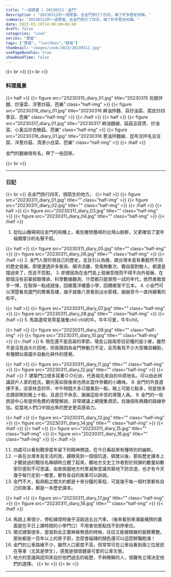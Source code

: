 ```yaml
---
title: "一週便當 | 20230312：金門"
description : "20230312的一週便當。去金門旅行了四天，補了好多歷史知識。"
summary: "20230312的一週便當。去金門旅行了四天，補了好多歷史知識。"
date: 2023-03-19T14:00:00+08:00
draft: false
categories: "cook"
series: "便當"
tags: ["便當", "lunchbox","蔬食"]
thumbnail: "images/cook/2023/20230312.jpg"
usePageBundles: true
showReadTime: false
---
```


{{< br >}}
{{< br >}}
### 料理風景
{{< half >}}
{{< figure src="20230315_diary_01.jpg" title="20230315 烏醋拌麵、炒菠菜、洋蔥炒菇、芭樂" class="half-img" >}}
{{< figure src="20230316_diary_01.jpg" title="20230316 麻油拌麵、蒜炒油菜、腐皮炒四季豆、芭樂" class="half-img" >}}
{{< /half >}}
{{< half >}}
{{< figure src="20230317_diary_01.jpg" title="20230317 麻油麵線、菇菇豆腐煲、炒油菜、小黃瓜炒杏鮑菇、芭樂" class="half-img" >}}
{{< figure src="20230318_diary_01.jpg" title="20230318 蔥油拌麵線、昆布涼拌毛豆豆腐、洋蔥炒菇、清燙小白菜、芭樂" class="half-img" >}}
{{< /half >}}

金門的麵線很有名，帶了一些回來。

{{< br >}}

---

### 日記

{{< br >}}
去金門旅行四天，很陌生的地方。
{{< half >}}
{{< figure src="20230311_diary_01.jpg" title="" class="half-img" >}}
{{< figure src="20230311_diary_02.jpg" title="" class="half-img" >}}
{{< /half >}}
{{< half >}}
{{< figure src="20230311_diary_03.jpg" title="" class="half-img" >}}
{{< figure src="20230311_diary_04.jpg" title="" class="half-img" >}}
{{< /half >}}
1. 從松山機場飛往金門的飛機上，看到層巒疊嶂的台灣山脈群，又更確信了當年福爾摩沙的名聲不假。

{{< half >}}
{{< figure src="20230311_diary_05.jpg" title="" class="half-img" >}}
{{< figure src="20230311_diary_06.jpg" title="" class="half-img" >}}
{{< /half >}}
2. 金門人很珍視自己的歷史，並且引以為傲，跟台灣本島有著截然不同的歷史發展。即便遭遇許多衝突、顛沛流離，受傷無數次、獨自面對敵人，都還是撐過來了，而且不怨懟。
3. 即便因為在金門島上發展受限而不得不向外發展，在那個沒有前輩經驗傳承、科學數據觀測、什麼都只能冒險一試的年代，依然勇敢放手一博，在取得一點成就後，回鄉蓋洋樓蓋小學，回饋鄉里不忘本。
4. 小金門可以清楚看見廈門的繁華高樓，幾乎就像八里看到淡水那樣，謝謝至今一直持續著的和平。

{{< half >}}
{{< figure src="20230311_diary_07.jpg" title="" class="half-img" >}}
{{< figure src="20230311_diary_08.jpg" title="" class="half-img" >}}
{{< /half >}}
5.  馬路邊常見零星幾隻chil chil的牛。牛牛可愛，牛牛chil。

{{< half >}}
{{< figure src="20230311_diary_09.jpg" title="" class="half-img" >}}
{{< figure src="20230311_diary_10.jpg" title="" class="half-img" >}}
{{< /half >}}
6.  現在還不是高粱的季節，環島公路兩旁目前種的是小麥。雖然不是沒見過大片田地，但我猜因為金門勞動力不足，反而看見不少大型機具輔助，有種類似美國半自動化耕作的感覺。

{{< half >}}
{{< figure src="20230311_diary_11.jpg" title="" class="half-img" >}}
{{< figure src="20230311_diary_12.jpg" title="" class="half-img" >}}
{{< /half >}}
7. 建築門口很多寫著ＯＯ衍派，代表祖先來自的中原地名，可以由此辨識該戶人家的姓氏。觀光客如我後來也將此當作參觀的小趣味。
8. 金門的外食選擇不多，店家休息的早，中午時間大多只營業到一點，晚上可能七點多，但是很多古蹟卻開到晚上十點，且週日不休息，謝謝這些辛苦的導覽人員。
9. 金門的一些旅遊中心有提供免費的導覽解說，非常建議上網搜集資訊，找幾個有興趣的路線參加。從當地人們口中說出來的歷史更具感染力。

{{< half >}}
{{< figure src="20230311_diary_13.jpg" title="" class="half-img" >}}
{{< figure src="20230311_diary_14.jpg" title="" class="half-img" >}}
{{< /half >}}
{{< half >}}
{{< figure src="20230311_diary_15.jpg" title="" class="half-img" >}}
{{< figure src="20230311_diary_16.jpg" title="" class="half-img" >}}
{{< /half >}}

11.  四處可以看到戰爭當年留下的精神標語，在今日看起來有種特別的幽默。
12. 一直在台灣本島生活的我，親眼見到一個個坑道、碉堡以後，那些歷史課本上才聽說過的戰役名稱頓時立體了起來。聽地方文史工作者對於飛彈的數量如數家珍感到不可思議，由衷佩服地方村里凝聚意識共築地下防空道，也才有今天幾乎每行走到一鄉里，都有各自的故事可以訴說。
13. 金門不大，點與點之間大約都是十來分鐘的車程，可是幾乎每一個村里都有自己的故事，都是一本歷史課本。

{{< half >}}
{{< figure src="20230311_diary_17.jpg" title="" class="half-img" >}}
{{< figure src="20230311_diary_18.jpg" title="" class="half-img" >}}
{{< /half >}}

14.  馬路上車很少，停紅綠燈時幾乎沒超過五台汽車，（後來看到車潮最擁擠的畫面是在平日上課時間的小學門口）不用害怕景點找不到停車位。
15.  閩式建築很多，當我對此正要麻痺無感的時候，往往又能被精緻的裝飾驚艷。那些都是一百年以上的房子耶，怎麼會磁磚的顏色還可以這麼鮮豔飽滿！
16.   金門的公車路線不少，雖然人口密度不高，但常常可在公車站看到兩三位居民在等車（尤其是學生），感覺是個很健康可愛的公車生態。
17.   地方的意識與認同來自於他們過去的經歷，不夠暸解的人，很難有立場決定他們的選擇。
{{< br >}}
{{< br >}}

---
